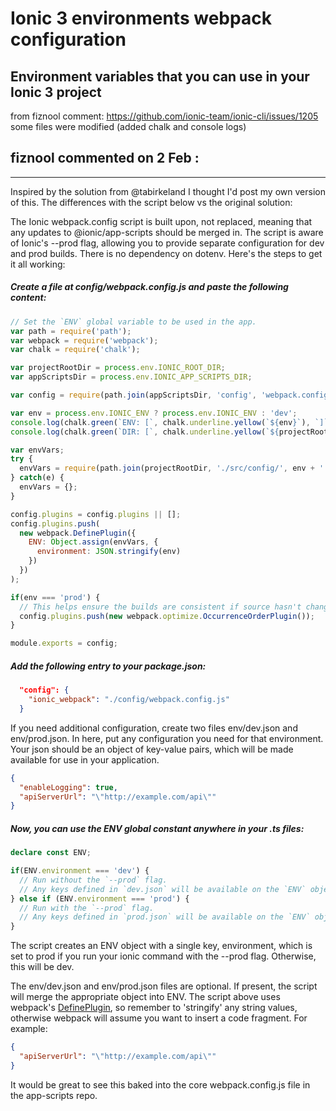 # Ionic 3 environments webpack configuration
Environment variables that you can use in your Ionic 3 project
---
from fiznool comment: https://github.com/ionic-team/ionic-cli/issues/1205
some files were modified (added chalk and console logs)

## fiznool commented on 2 Feb :
---

Inspired by the solution from @tabirkeland I thought I'd post my own version of this. The differences with the script below vs the original solution:

The Ionic webpack.config script is built upon, not replaced, meaning that any updates to @ionic/app-scripts should be merged in.
The script is aware of Ionic's --prod flag, allowing you to provide separate configuration for dev and prod builds.
There is no dependency on dotenv.
Here's the steps to get it all working:

##### Create a file at config/webpack.config.js and paste the following content:
```javascript
// Set the `ENV` global variable to be used in the app.
var path = require('path');
var webpack = require('webpack');
var chalk = require('chalk');

var projectRootDir = process.env.IONIC_ROOT_DIR;
var appScriptsDir = process.env.IONIC_APP_SCRIPTS_DIR;

var config = require(path.join(appScriptsDir, 'config', 'webpack.config.js'));

var env = process.env.IONIC_ENV ? process.env.IONIC_ENV : 'dev';
console.log(chalk.green(`ENV: [`, chalk.underline.yellow(`${env}`), `]`));
console.log(chalk.green(`DIR: [`, chalk.underline.yellow(`${projectRootDir}`), `]`));

var envVars;
try {
  envVars = require(path.join(projectRootDir, './src/config/', env + '.json'));
} catch(e) {
  envVars = {};
}

config.plugins = config.plugins || [];
config.plugins.push(
  new webpack.DefinePlugin({
    ENV: Object.assign(envVars, {
      environment: JSON.stringify(env)
    })
  })
);

if(env === 'prod') {
  // This helps ensure the builds are consistent if source hasn't changed:
  config.plugins.push(new webpack.optimize.OccurrenceOrderPlugin());
}

module.exports = config;
```

##### Add the following entry to your package.json:
```json
  "config": {
    "ionic_webpack": "./config/webpack.config.js"
  }
```
If you need additional configuration, create two files env/dev.json and env/prod.json. In here, put any configuration you need for that environment. Your json should be an object of key-value pairs, which will be made available for use in your application.
```json
{
  "enableLogging": true,
  "apiServerUrl": "\"http://example.com/api\""
}
```
##### Now, you can use the ENV global constant anywhere in your .ts files:
```typescript
declare const ENV;

if(ENV.environment === 'dev') {
  // Run without the `--prod` flag.
  // Any keys defined in `dev.json` will be available on the `ENV` object.
} else if (ENV.environment === 'prod') {
  // Run with the `--prod` flag.
  // Any keys defined in `prod.json` will be available on the `ENV` object.
}
```
The script creates an ENV object with a single key, environment, which is set to prod if you run your ionic command with the --prod flag. Otherwise, this will be dev.

The env/dev.json and env/prod.json files are optional. If present, the script will merge the appropriate object into ENV. The script above uses webpack's [DefinePlugin](https://webpack.github.io/docs/list-of-plugins.html#dependency-injection), so remember to 'stringify' any string values, otherwise webpack will assume you want to insert a code fragment. For example:
```json
{
  "apiServerUrl": "\"http://example.com/api\""
}
```
It would be great to see this baked into the core webpack.config.js file in the app-scripts repo.
